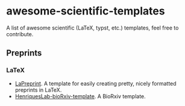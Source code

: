 # awesome-scientific-templates
A list of awesome scientific (LaTeX, typst, etc.) templates, feel free to contribute.

## Preprints
### LaTeX
- [LaPreprint](https://github.com/LaPreprint/LaPreprint). A template for easily creating pretty, nicely formatted preprints in LaTeX.
- [HenriquesLab-bioRxiv-template](https://www.overleaf.com/latex/templates/henriqueslab-biorxiv-template/nyprsybwffws). A BioRxiv template.
